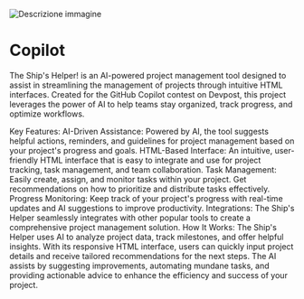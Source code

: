 ![Descrizione immagine](cs0bGr_Y_1736176340396_raw.jpg)
# Copilot
The Ship's Helper! is an AI-powered project management tool designed to assist in streamlining the management of projects through intuitive HTML interfaces. Created for the GitHub Copilot contest on Devpost, this project leverages the power of AI to help teams stay organized, track progress, and optimize workflows.

Key Features:
AI-Driven Assistance: Powered by AI, the tool suggests helpful actions, reminders, and guidelines for project management based on your project's progress and goals.
HTML-Based Interface: An intuitive, user-friendly HTML interface that is easy to integrate and use for project tracking, task management, and team collaboration.
Task Management: Easily create, assign, and monitor tasks within your project. Get recommendations on how to prioritize and distribute tasks effectively.
Progress Monitoring: Keep track of your project's progress with real-time updates and AI suggestions to improve productivity.
Integrations: The Ship's Helper seamlessly integrates with other popular tools to create a comprehensive project management solution.
How It Works:
The Ship's Helper uses AI to analyze project data, track milestones, and offer helpful insights. With its responsive HTML interface, users can quickly input project details and receive tailored recommendations for the next steps. The AI assists by suggesting improvements, automating mundane tasks, and providing actionable advice to enhance the efficiency and success of your project.
